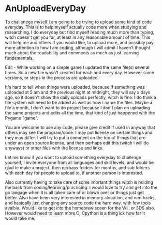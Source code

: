 # AnUploadEveryDay
To challenege myself I am going to be trying to upload some kind of code everyday. This is to help myself actually code more when studying and researching. I do everyday but find myself reading much more than typing, witch doesn't get you far, at least in any reasonable amount of time. This will help me and others if you would like, to upload more, and possibly pay more attention to how I am coding, although I will admit I haven't thought much about the readability and comments as much as just learning fundamentals.

Edit - While working on a simple game I updated the same file(s) several times. So a new file wasn't created for each and every day. However some versions, or steps in the process are uploaded.

It's hard to tell when things were uploaded, because if something was uploaded at 5 am and the previous night at midnight, they will say x days ago, so it doesn't show the daily uploads perfectly, witch is fine. I do think a file system will need to be added as well as how I name the files. Maybe a file a month, I don't want to do project because I don't plan on uploading the same projects and edits all the time, that kind of just happened with the Pygame "game".

You are welcome to use any code, please give credit if used in anyway that others may see the program/code. I may put license on certain things and they may differ. I will try to put a comment on the top of things that are under an open source license, and then perhaps edit this (witch I will do anyways) or other files with the license and links.

Let me know if you want to upload something everyday to challenge yourself, I invite everyone from all languages and skill levels, and would be glad to make a project, then perhaps folders for months, and sub folders with each day for people to upload to, if another person is interested.

Also currently having to take care of some imortant things witch is holding me back from coding/learning/pracricing. I would love to try and get into the go langage when it is all taken care of or blown over or things just get better. Also have been very interested in memory alocation, and rom hacks, and basically just changing any source code the hard way, with few tools avaible. Would like to get into the homebrew sceen for the Wii, or 3DS also. However would need to learn more C, Cpython is a thing idk how far it would take me.
